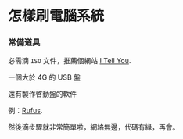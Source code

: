 # 怎樣刷電腦系統

###  常備道具

必需滴 `ISO` 文件，推薦個網站 [I Tell You](https://msdn.itellyou.cn/).

一個大於 4G 的 USB 盤

還有製作啓動盤的軟件

例：[Rufus](https://rufus.ie/).

然後滴步驟就非常簡單啦，網絡無邊，代碼有緣，再會。